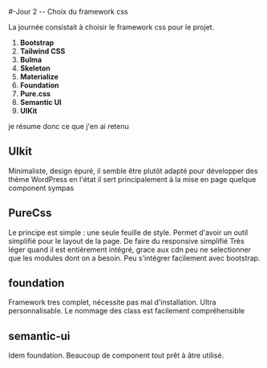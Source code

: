 #-Jour 2 -- Choix du framework css

La journée consistait à choisir le framework css pour le projet.  

1. **Bootstrap**
2. **Tailwind CSS**
3. **Bulma**
4. **Skeleton**
5. **Materialize**
6. **Foundation**
7. **Pure.css**
8. **Semantic UI**
9. **UIKit**  

je résume donc ce que j'en ai retenu

## UIkit
Minimaliste, design épuré, il semble être plutôt adapté pour développer des thème WordPress
en l'état il sert principalement à la mise en page
quelque component sympas

## PureCss
Le principe est simple : une seule feuille de style.
Permet d'avoir un outil simplifié pour le layout de la page.
De faire du responsive simplifié
Très léger quand il est entièrement intégré, grace aux cdn peu ne selectionner que les modules dont on a besoin.
Peu s'intégrer facilement avec bootstrap.

## foundation

Framework tres complet, nécessite pas mal d'installation.
Ultra personnalisable.
Le nommage des class est facilement compréhensible

## semantic-ui
Idem foundation. Beaucoup de component tout prêt à âtre utilisé.